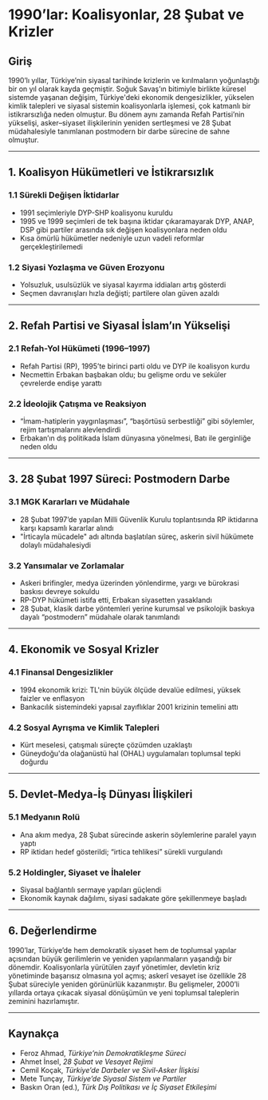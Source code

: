 # 1990’lar: Koalisyonlar, 28 Şubat ve Krizler

## Giriş

1990’lı yıllar, Türkiye’nin siyasal tarihinde krizlerin ve kırılmaların yoğunlaştığı bir on yıl olarak kayda geçmiştir. Soğuk Savaş’ın bitimiyle birlikte küresel sistemde yaşanan değişim, Türkiye'deki ekonomik dengesizlikler, yükselen kimlik talepleri ve siyasal sistemin koalisyonlarla işlemesi, çok katmanlı bir istikrarsızlığa neden olmuştur. Bu dönem aynı zamanda Refah Partisi’nin yükselişi, asker–siyaset ilişkilerinin yeniden sertleşmesi ve 28 Şubat müdahalesiyle tanımlanan postmodern bir darbe sürecine de sahne olmuştur.

---

## 1. Koalisyon Hükümetleri ve İstikrarsızlık

### 1.1 Sürekli Değişen İktidarlar

- 1991 seçimleriyle DYP-SHP koalisyonu kuruldu
- 1995 ve 1999 seçimleri de tek başına iktidar çıkaramayarak DYP, ANAP, DSP gibi partiler arasında sık değişen koalisyonlara neden oldu
- Kısa ömürlü hükümetler nedeniyle uzun vadeli reformlar gerçekleştirilemedi

### 1.2 Siyasi Yozlaşma ve Güven Erozyonu

- Yolsuzluk, usulsüzlük ve siyasal kayırma iddiaları artış gösterdi
- Seçmen davranışları hızla değişti; partilere olan güven azaldı

---

## 2. Refah Partisi ve Siyasal İslam’ın Yükselişi

### 2.1 Refah-Yol Hükümeti (1996–1997)

- Refah Partisi (RP), 1995’te birinci parti oldu ve DYP ile koalisyon kurdu
- Necmettin Erbakan başbakan oldu; bu gelişme ordu ve seküler çevrelerde endişe yarattı

### 2.2 İdeolojik Çatışma ve Reaksiyon

- “İmam-hatiplerin yaygınlaşması”, “başörtüsü serbestliği” gibi söylemler, rejim tartışmalarını alevlendirdi
- Erbakan’ın dış politikada İslam dünyasına yönelmesi, Batı ile gerginliğe neden oldu

---

## 3. 28 Şubat 1997 Süreci: Postmodern Darbe

### 3.1 MGK Kararları ve Müdahale

- 28 Şubat 1997’de yapılan Milli Güvenlik Kurulu toplantısında RP iktidarına karşı kapsamlı kararlar alındı
- "İrticayla mücadele" adı altında başlatılan süreç, askerin sivil hükümete dolaylı müdahalesiydi

### 3.2 Yansımalar ve Zorlamalar

- Askeri brifingler, medya üzerinden yönlendirme, yargı ve bürokrasi baskısı devreye sokuldu
- RP-DYP hükümeti istifa etti, Erbakan siyasetten yasaklandı
- 28 Şubat, klasik darbe yöntemleri yerine kurumsal ve psikolojik baskıya dayalı “postmodern” müdahale olarak tanımlandı

---

## 4. Ekonomik ve Sosyal Krizler

### 4.1 Finansal Dengesizlikler

- 1994 ekonomik krizi: TL'nin büyük ölçüde devalüe edilmesi, yüksek faizler ve enflasyon
- Bankacılık sistemindeki yapısal zayıflıklar 2001 krizinin temelini attı

### 4.2 Sosyal Ayrışma ve Kimlik Talepleri

- Kürt meselesi, çatışmalı süreçte çözümden uzaklaştı
- Güneydoğu'da olağanüstü hal (OHAL) uygulamaları toplumsal tepki doğurdu

---

## 5. Devlet-Medya-İş Dünyası İlişkileri

### 5.1 Medyanın Rolü

- Ana akım medya, 28 Şubat sürecinde askerin söylemlerine paralel yayın yaptı
- RP iktidarı hedef gösterildi; “irtica tehlikesi” sürekli vurgulandı

### 5.2 Holdingler, Siyaset ve İhaleler

- Siyasal bağlantılı sermaye yapıları güçlendi
- Ekonomik kaynak dağılımı, siyasi sadakate göre şekillenmeye başladı

---

## 6. Değerlendirme

1990’lar, Türkiye’de hem demokratik siyaset hem de toplumsal yapılar açısından büyük gerilimlerin ve yeniden yapılanmaların yaşandığı bir dönemdir. Koalisyonlarla yürütülen zayıf yönetimler, devletin kriz yönetiminde başarısız olmasına yol açmış; askerî vesayet ise özellikle 28 Şubat süreciyle yeniden görünürlük kazanmıştır. Bu gelişmeler, 2000’li yıllarda ortaya çıkacak siyasal dönüşümün ve yeni toplumsal taleplerin zeminini hazırlamıştır.

---

## Kaynakça

- Feroz Ahmad, _Türkiye’nin Demokratikleşme Süreci_
- Ahmet İnsel, _28 Şubat ve Vesayet Rejimi_
- Cemil Koçak, _Türkiye’de Darbeler ve Sivil-Asker İlişkisi_
- Mete Tunçay, _Türkiye’de Siyasal Sistem ve Partiler_
- Baskın Oran (ed.), _Türk Dış Politikası ve İç Siyaset Etkileşimi_
